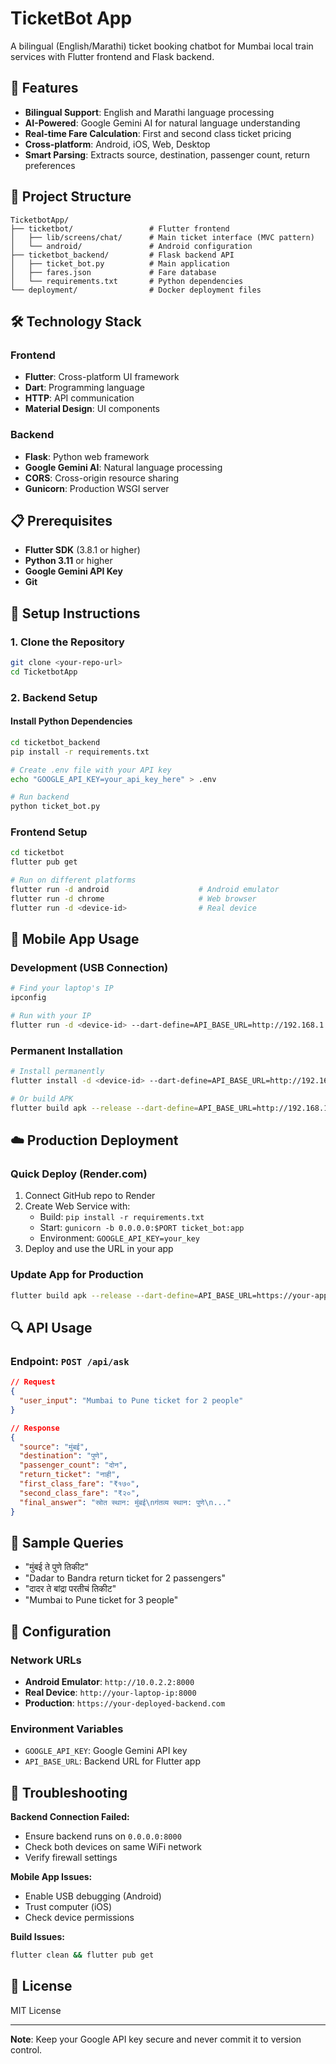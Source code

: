 # TicketBot App

A bilingual (English/Marathi) ticket booking chatbot for Mumbai local train services with Flutter frontend and Flask backend.

## 🚀 Features

- **Bilingual Support**: English and Marathi language processing
- **AI-Powered**: Google Gemini AI for natural language understanding
- **Real-time Fare Calculation**: First and second class ticket pricing
- **Cross-platform**: Android, iOS, Web, Desktop
- **Smart Parsing**: Extracts source, destination, passenger count, return preferences

## 📁 Project Structure

```
TicketbotApp/
├── ticketbot/                 # Flutter frontend
│   ├── lib/screens/chat/      # Main ticket interface (MVC pattern)
│   └── android/               # Android configuration
├── ticketbot_backend/         # Flask backend API
│   ├── ticket_bot.py          # Main application
│   ├── fares.json             # Fare database
│   └── requirements.txt       # Python dependencies
└── deployment/                # Docker deployment files
```

## 🛠️ Technology Stack

### Frontend
- **Flutter**: Cross-platform UI framework
- **Dart**: Programming language
- **HTTP**: API communication
- **Material Design**: UI components

### Backend
- **Flask**: Python web framework
- **Google Gemini AI**: Natural language processing
- **CORS**: Cross-origin resource sharing
- **Gunicorn**: Production WSGI server

## 📋 Prerequisites

- **Flutter SDK** (3.8.1 or higher)
- **Python 3.11** or higher
- **Google Gemini API Key**
- **Git**

## 🔧 Setup Instructions

### 1. Clone the Repository
```bash
git clone <your-repo-url>
cd TicketbotApp
```

### 2. Backend Setup

#### Install Python Dependencies
```bash
cd ticketbot_backend
pip install -r requirements.txt

# Create .env file with your API key
echo "GOOGLE_API_KEY=your_api_key_here" > .env

# Run backend
python ticket_bot.py
```

### Frontend Setup
```bash
cd ticketbot
flutter pub get

# Run on different platforms
flutter run -d android                    # Android emulator
flutter run -d chrome                     # Web browser
flutter run -d <device-id>                # Real device
```

## 📱 Mobile App Usage

### Development (USB Connection)
```bash
# Find your laptop's IP
ipconfig

# Run with your IP
flutter run -d <device-id> --dart-define=API_BASE_URL=http://192.168.1.45:8000
```

### Permanent Installation
```bash
# Install permanently
flutter install -d <device-id> --dart-define=API_BASE_URL=http://192.168.1.45:8000

# Or build APK
flutter build apk --release --dart-define=API_BASE_URL=http://192.168.1.45:8000
```

## ☁️ Production Deployment

### Quick Deploy (Render.com)
1. Connect GitHub repo to Render
2. Create Web Service with:
   - Build: `pip install -r requirements.txt`
   - Start: `gunicorn -b 0.0.0.0:$PORT ticket_bot:app`
   - Environment: `GOOGLE_API_KEY=your_key`
3. Deploy and use the URL in your app

### Update App for Production
```bash
flutter build apk --release --dart-define=API_BASE_URL=https://your-app.onrender.com
```

## 🔍 API Usage

### Endpoint: `POST /api/ask`
```json
// Request
{
  "user_input": "Mumbai to Pune ticket for 2 people"
}

// Response
{
  "source": "मुंबई",
  "destination": "पुणे", 
  "passenger_count": "दोन",
  "return_ticket": "नाही",
  "first_class_fare": "₹१७०",
  "second_class_fare": "₹२०",
  "final_answer": "स्रोत स्थान: मुंबई\nगंतव्य स्थान: पुणे\n..."
}
```

## 🎯 Sample Queries

- "मुंबई ते पुणे तिकीट"
- "Dadar to Bandra return ticket for 2 passengers"
- "दादर ते बांद्रा परतीचं तिकीट"
- "Mumbai to Pune ticket for 3 people"

## 🔧 Configuration

### Network URLs
- **Android Emulator**: `http://10.0.2.2:8000`
- **Real Device**: `http://your-laptop-ip:8000`
- **Production**: `https://your-deployed-backend.com`

### Environment Variables
- `GOOGLE_API_KEY`: Google Gemini API key
- `API_BASE_URL`: Backend URL for Flutter app

## 🐛 Troubleshooting

**Backend Connection Failed:**
- Ensure backend runs on `0.0.0.0:8000`
- Check both devices on same WiFi network
- Verify firewall settings

**Mobile App Issues:**
- Enable USB debugging (Android)
- Trust computer (iOS)
- Check device permissions

**Build Issues:**
```bash
flutter clean && flutter pub get
```

## 📄 License

MIT License

---

**Note**: Keep your Google API key secure and never commit it to version control.
